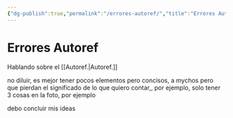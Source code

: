 ```yaml
---
{"dg-publish":true,"permalink":"/errores-autoref/","title":"Errores Autoref","tags":["Idea,"],"created":"2023-05-25T08:34:25.150-05:00","updated":"2023-05-25T08:41:13.099-05:00"}
---
```



# Errores Autoref

Hablando sobre el [[Autoref.\|Autoref.]]

no diluir, es mejor tener pocos elementos pero concisos, a mychos pero que pierdan el significado de lo que quiero contar,, por ejemplo, solo tener 3 cosas en la foto, por ejemplo

debo concluir mis ideas